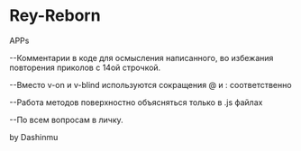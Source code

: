 # Rey-Reborn
APPs

--Комментарии в коде для осмысления написанного, во избежания повторения приколов с 14ой строчкой.

--Вместо v-on и v-blind используются сокращения @ и : соответственно

--Работа методов поверхностно объясняться только в .js файлах

--По всем вопросам в личку.

by Dashinmu